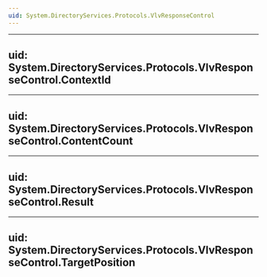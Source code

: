 ```yaml
---
uid: System.DirectoryServices.Protocols.VlvResponseControl
---
```


---
uid: System.DirectoryServices.Protocols.VlvResponseControl.ContextId
---

---
uid: System.DirectoryServices.Protocols.VlvResponseControl.ContentCount
---

---
uid: System.DirectoryServices.Protocols.VlvResponseControl.Result
---

---
uid: System.DirectoryServices.Protocols.VlvResponseControl.TargetPosition
---
